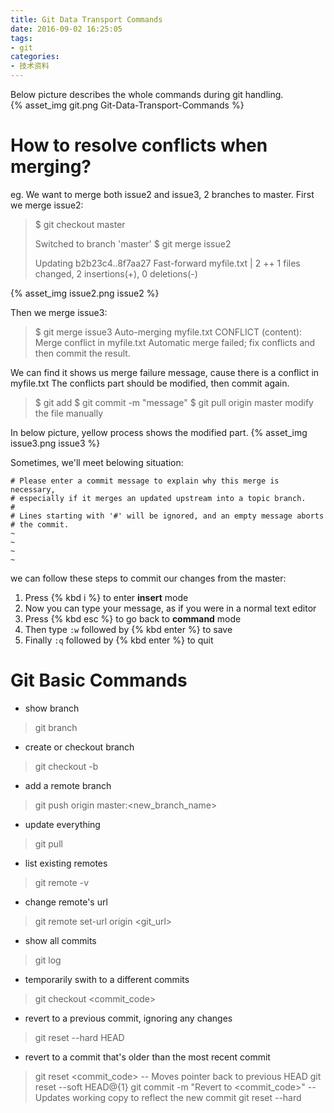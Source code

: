 ```yaml
---
title: Git Data Transport Commands
date: 2016-09-02 16:25:05
tags:
- git
categories:
- 技术资料
---
```

Below picture describes the whole commands during git handling.<br>
{% asset_img git.png Git-Data-Transport-Commands %}

# How to resolve conflicts when merging?
eg. We want to merge both issue2 and issue3, 2 branches to master.
First we merge issue2:
>$ git checkout master
>
>Switched to branch 'master'
>$ git merge issue2
>
>Updating b2b23c4..8f7aa27
>Fast-forward
>myfile.txt |    2 ++
>1 files changed, 2 insertions(+), 0 deletions(-)

{% asset_img issue2.png issue2 %}

 Then we merge issue3:
>$ git merge issue3
>Auto-merging myfile.txt
>CONFLICT (content): Merge conflict in myfile.txt
>Automatic merge failed; fix conflicts and then commit the result.

We can find it shows us merge failure message, cause there is a conflict in myfile.txt
The conflicts part should be modified, then commit again.
>$ git add
>$ git commit -m "message"
>$ git pull origin master
>modify the file manually

In below picture, yellow process shows the modified part.
{% asset_img issue3.png issue3 %}

Sometimes, we'll meet belowing situation:
```
# Please enter a commit message to explain why this merge is necessary,
# especially if it merges an updated upstream into a topic branch.
#
# Lines starting with '#' will be ignored, and an empty message aborts
# the commit.
~                                                                               
~                                                                               
~                                                                            
~   
```
we can follow these steps to commit our changes from the master:
1. Press {% kbd i %} to enter **insert** mode
2. Now you can type your message, as if you were in a normal text editor
3. Press {% kbd esc %} to go back to **command** mode
4. Then type `:w` followed by {% kbd enter %} to save
5. Finally `:q` followed by {% kbd enter %} to quit

# Git Basic Commands
* show branch
> git branch
* create or checkout branch
> git checkout -b <newbranch>
* add a remote branch
> git push origin master:<new_branch_name>
* update everything
> git pull
* list existing remotes
> git remote -v
* change remote's url
> git remote set-url origin <git_url>
* show all commits
> git log
* temporarily swith to a different commits
> git checkout <commit_code>
* revert to a previous commit, ignoring any changes
> git reset --hard HEAD
* revert to a commit that's older than the most recent commit
> git reset <commit_code>
> -- Moves pointer back to previous HEAD
> git reset --soft HEAD@{1}
> git commit -m "Revert to <commit_code>"
> -- Updates working copy to reflect the new commit
> git reset --hard
